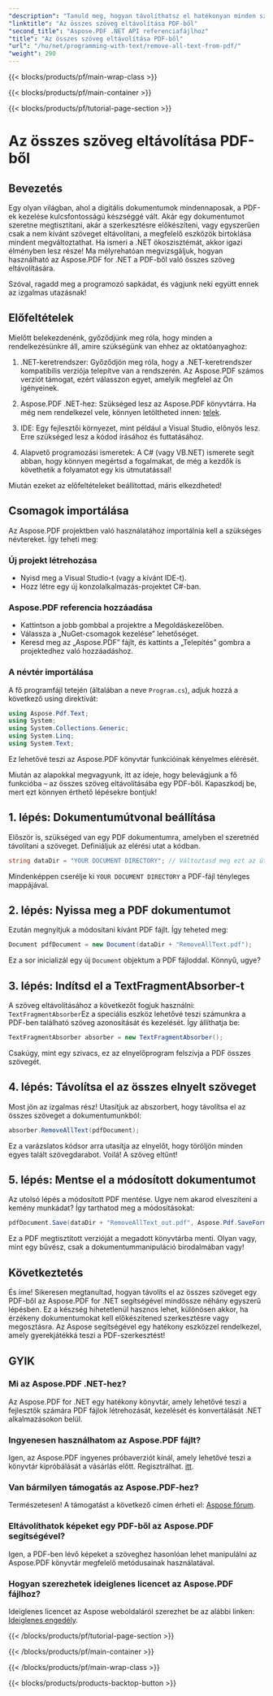 ```yaml
---
"description": "Tanuld meg, hogyan távolíthatsz el hatékonyan minden szöveget egy PDF dokumentumból az Aspose.PDF for .NET segítségével. Kövesd egyszerű útmutatónkat a PDF-manipuláció elsajátításához."
"linktitle": "Az összes szöveg eltávolítása PDF-ből"
"second_title": "Aspose.PDF .NET API referenciafájlhoz"
"title": "Az összes szöveg eltávolítása PDF-ből"
"url": "/hu/net/programming-with-text/remove-all-text-from-pdf/"
"weight": 290
---
```


{{< blocks/products/pf/main-wrap-class >}}

{{< blocks/products/pf/main-container >}}

{{< blocks/products/pf/tutorial-page-section >}}

# Az összes szöveg eltávolítása PDF-ből

## Bevezetés

Egy olyan világban, ahol a digitális dokumentumok mindennaposak, a PDF-ek kezelése kulcsfontosságú készséggé vált. Akár egy dokumentumot szeretne megtisztítani, akár a szerkesztésre előkészíteni, vagy egyszerűen csak a nem kívánt szöveget eltávolítani, a megfelelő eszközök birtoklása mindent megváltoztathat. Ha ismeri a .NET ökoszisztémát, akkor igazi élményben lesz része! Ma mélyrehatóan megvizsgáljuk, hogyan használható az Aspose.PDF for .NET a PDF-ből való összes szöveg eltávolítására. 

Szóval, ragadd meg a programozó sapkádat, és vágjunk neki együtt ennek az izgalmas utazásnak!

## Előfeltételek

Mielőtt belekezdenénk, győződjünk meg róla, hogy minden a rendelkezésünkre áll, amire szükségünk van ehhez az oktatóanyaghoz:

1. .NET-keretrendszer: Győződjön meg róla, hogy a .NET-keretrendszer kompatibilis verziója telepítve van a rendszerén. Az Aspose.PDF számos verziót támogat, ezért válasszon egyet, amelyik megfelel az Ön igényeinek.
   
2. Aspose.PDF .NET-hez: Szükséged lesz az Aspose.PDF könyvtárra. Ha még nem rendelkezel vele, könnyen letöltheted innen: [telek](https://releases.aspose.com/pdf/net/).

3. IDE: Egy fejlesztői környezet, mint például a Visual Studio, előnyös lesz. Erre szükséged lesz a kódod írásához és futtatásához.

4. Alapvető programozási ismeretek: A C# (vagy VB.NET) ismerete segít abban, hogy könnyen megértsd a fogalmakat, de még a kezdők is követhetik a folyamatot egy kis útmutatással!

Miután ezeket az előfeltételeket beállítottad, máris elkezdheted!

## Csomagok importálása

Az Aspose.PDF projektben való használatához importálnia kell a szükséges névtereket. Így teheti meg:

### Új projekt létrehozása

- Nyisd meg a Visual Studio-t (vagy a kívánt IDE-t).
- Hozz létre egy új konzolalkalmazás-projektet C#-ban.

### Aspose.PDF referencia hozzáadása

- Kattintson a jobb gombbal a projektre a Megoldáskezelőben.
- Válassza a „NuGet-csomagok kezelése” lehetőséget.
- Keresd meg az „Aspose.PDF” fájlt, és kattints a „Telepítés” gombra a projektedhez való hozzáadáshoz.

### A névtér importálása

A fő programfájl tetején (általában a neve `Program.cs`), adjuk hozzá a következő using direktívát:

```csharp
using Aspose.Pdf.Text;
using System;
using System.Collections.Generic;
using System.Linq;
using System.Text;
```

Ez lehetővé teszi az Aspose.PDF könyvtár funkcióinak kényelmes elérését.

Miután az alapokkal megvagyunk, itt az ideje, hogy belevágjunk a fő funkcióba – az összes szöveg eltávolításába egy PDF-ből. Kapaszkodj be, mert ezt könnyen érthető lépésekre bontjuk!

## 1. lépés: Dokumentumútvonal beállítása 

Először is, szükséged van egy PDF dokumentumra, amelyben el szeretnéd távolítani a szöveget. Definiáljuk az elérési utat a kódban.

```csharp
string dataDir = "YOUR DOCUMENT DIRECTORY"; // Változtasd meg ezt az útvonalad szerint
```

Mindenképpen cserélje ki `YOUR DOCUMENT DIRECTORY` a PDF-fájl tényleges mappájával.

## 2. lépés: Nyissa meg a PDF dokumentumot

Ezután megnyitjuk a módosítani kívánt PDF fájlt. Így teheted meg:

```csharp
Document pdfDocument = new Document(dataDir + "RemoveAllText.pdf");
```

Ez a sor inicializál egy új `Document` objektum a PDF fájloddal. Könnyű, ugye?

## 3. lépés: Indítsd el a TextFragmentAbsorber-t

A szöveg eltávolításához a következőt fogjuk használni: `TextFragmentAbsorber`Ez a speciális eszköz lehetővé teszi számunkra a PDF-ben található szöveg azonosítását és kezelését. Így állíthatja be:

```csharp
TextFragmentAbsorber absorber = new TextFragmentAbsorber();
```

Csakúgy, mint egy szivacs, ez az elnyelőprogram felszívja a PDF összes szövegét.

## 4. lépés: Távolítsa el az összes elnyelt szöveget

Most jön az izgalmas rész! Utasítjuk az abszorbert, hogy távolítsa el az összes szöveget a dokumentumunkból:

```csharp
absorber.RemoveAllText(pdfDocument);
```

Ez a varázslatos kódsor arra utasítja az elnyelőt, hogy töröljön minden egyes talált szövegdarabot. Voilá! A szöveg eltűnt!

## 5. lépés: Mentse el a módosított dokumentumot

Az utolsó lépés a módosított PDF mentése. Ugye nem akarod elveszíteni a kemény munkádat? Így tarthatod meg a módosításokat:

```csharp
pdfDocument.Save(dataDir + "RemoveAllText_out.pdf", Aspose.Pdf.SaveFormat.Pdf);
```

Ez a PDF megtisztított verzióját a megadott könyvtárba menti. Olyan vagy, mint egy bűvész, csak a dokumentummanipuláció birodalmában vagy!

## Következtetés

És íme! Sikeresen megtanultad, hogyan távolíts el az összes szöveget egy PDF-ből az Aspose.PDF for .NET segítségével mindössze néhány egyszerű lépésben. Ez a készség hihetetlenül hasznos lehet, különösen akkor, ha érzékeny dokumentumokat kell előkészítened szerkesztésre vagy megosztásra. Az Aspose segítségével egy hatékony eszközzel rendelkezel, amely gyerekjátékká teszi a PDF-szerkesztést!

## GYIK

### Mi az Aspose.PDF .NET-hez?
Az Aspose.PDF for .NET egy hatékony könyvtár, amely lehetővé teszi a fejlesztők számára PDF fájlok létrehozását, kezelését és konvertálását .NET alkalmazásokon belül.

### Ingyenesen használhatom az Aspose.PDF fájlt?
Igen, az Aspose.PDF ingyenes próbaverziót kínál, amely lehetővé teszi a könyvtár kipróbálását a vásárlás előtt. Regisztrálhat. [itt](https://releases.aspose.com/).

### Van bármilyen támogatás az Aspose.PDF-hez?
Természetesen! A támogatást a következő címen érheti el: [Aspose fórum](https://forum.aspose.com/c/pdf/10).

### Eltávolíthatok képeket egy PDF-ből az Aspose.PDF segítségével?
Igen, a PDF-ben lévő képeket a szöveghez hasonlóan lehet manipulálni az Aspose.PDF könyvtár megfelelő metódusainak használatával.

### Hogyan szerezhetek ideiglenes licencet az Aspose.PDF fájlhoz?
Ideiglenes licencet az Aspose weboldaláról szerezhet be az alábbi linken: [Ideiglenes engedély](https://purchase.aspose.com/temporary-license/).

{{< /blocks/products/pf/tutorial-page-section >}}

{{< /blocks/products/pf/main-container >}}

{{< /blocks/products/pf/main-wrap-class >}}

{{< blocks/products/products-backtop-button >}}